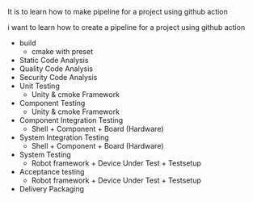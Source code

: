 It is to learn how to make pipeline for a project using github action 

i want to learn how to create a pipeline for a project using github action 

- build
    - cmake with preset
- Static Code Analysis
- Quality Code Analysis
- Security Code Analysis
- Unit Testing
  - Unity & cmoke Framework
- Component Testing
  - Unity & cmoke Framework
- Component Integration Testing
  - Shell + Component + Board (Hardware)
- System Integration Testing
   - Shell + Component + Board (Hardware)
- System Testing
    - Robot framework + Device Under Test + Testsetup
- Acceptance testing
  - Robot framework + Device Under Test + Testsetup
- Delivery Packaging
    
